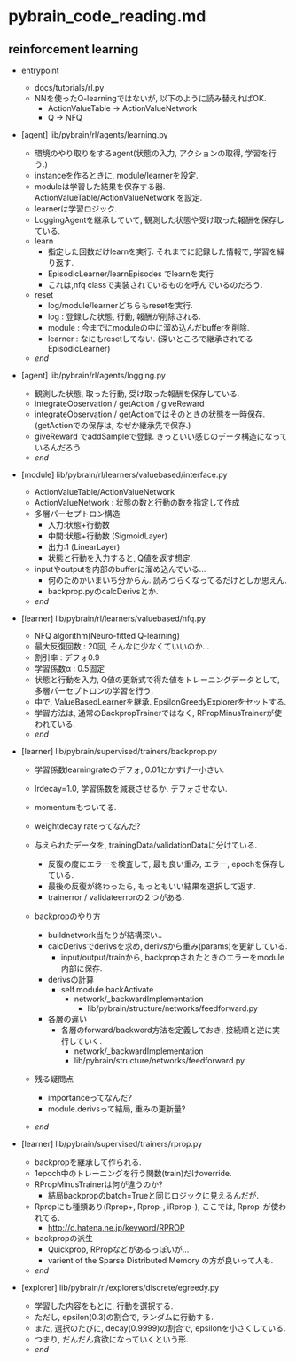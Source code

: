 pybrain_code_reading.md
===========================

## reinforcement learning
+ entrypoint
  + docs/tutorials/rl.py
  + NNを使ったQ-learningではないが, 以下のように読み替えればOK.
    + ActionValueTable -> ActionValueNetwork
    + Q -> NFQ

+ [agent] lib/pybrain/rl/agents/learning.py
  + 環境のやり取りをするagent(状態の入力, アクションの取得, 学習を行う.)
  + instanceを作るときに, module/learnerを設定.
  + moduleは学習した結果を保存する器. ActionValueTable/ActionValueNetwork を設定.
  + learnerは学習ロジック.
  + LoggingAgentを継承していて, 観測した状態や受け取った報酬を保存している.
  + learn
    + 指定した回数だけlearnを実行. それまでに記録した情報で, 学習を繰り返す.
    + EpisodicLearner/learnEpisodes でlearnを実行
    + これは,nfq classで実装されているものを呼んでいるのだろう.
  + reset
    + log/module/learnerどちらもresetを実行.
    + log     : 登録した状態, 行動, 報酬が削除される.
    + module  : 今までにmoduleの中に溜め込んだbufferを削除.
    + learner : なにもresetしてない. (深いところで継承されてるEpisodicLearner)
  + _end_

+ [agent] lib/pybrain/rl/agents/logging.py
  + 観測した状態, 取った行動, 受け取った報酬を保存している.
  + integrateObservation / getAction / giveReward
  + integrateObservation / getActionではそのときの状態を一時保存. (getActionでの保存は, なぜか継承先で保存.)
  + giveReward でaddSampleで登録. きっといい感じのデータ構造になっているんだろう.
  + _end_

+ [module] lib/pybrain/rl/learners/valuebased/interface.py
  + ActionValueTable/ActionValueNetwork
  + ActionValueNetwork : 状態の数と行動の数を指定して作成
  + 多層パーセプトロン構造
    + 入力:状態+行動数
    + 中間:状態+行動数 (SigmoidLayer)
    + 出力:1           (LinearLayer)
    + 状態と行動を入力すると, Q値を返す想定.
  + inputやoutputを内部のbufferに溜め込んでいる...
    + 何のためかいまいち分からん. 読みづらくなってるだけとしか思えん.
    + backprop.pyのcalcDerivsとか.
  + _end_


+ [learner] lib/pybrain/rl/learners/valuebased/nfq.py
  + NFQ algorithm(Neuro-fitted Q-learning)
  + 最大反復回数 : 20回, そんなに少なくていいのか...
  + 割引率       : デフォ0.9
  + 学習係数α   : 0.5固定
  + 状態と行動を入力, Q値の更新式で得た値をトレーニングデータとして,
    多層パーセプトロンの学習を行う.
  + 中で, ValueBasedLearnerを継承. EpsilonGreedyExplorerをセットする.
  + 学習方法は, 通常のBackpropTrainerではなく, RPropMinusTrainerが使われている.
  + _end_


+ [learner] lib/pybrain/supervised/trainers/backprop.py
  + 学習係数learningrateのデフォ, 0.01とかすげー小さい.
  + lrdecay=1.0, 学習係数を減衰させるか. デフォさせない.
  + momentumもついてる.
  + weightdecay rateってなんだ?
  + 与えられたデータを, trainingData/validationDataに分けている.
    + 反復の度にエラーを検査して, 最も良い重み, エラー, epochを保存している.
    + 最後の反復が終わったら, もっともいい結果を選択して返す.
    + trainerror / validateerrorの２つがある.

  + backpropのやり方
    + buildnetwork当たりが結構深い..
    + calcDerivsでderivsを求め, derivsから重み(params)を更新している.
      + input/output/trainから, backpropされたときのエラーをmodule内部に保存.
    + derivsの計算
      + self.module.backActivate
        + network/_backwardImplementation
          + lib/pybrain/structure/networks/feedforward.py
    + 各層の違い
      + 各層のforward/backword方法を定義しておき, 接続順と逆に実行していく.
        + network/_backwardImplementation
        + lib/pybrain/structure/networks/feedforward.py
  + 残る疑問点
    + importanceってなんだ?
    + module.derivsって結局, 重みの更新量?
  + _end_


+ [learner] lib/pybrain/supervised/trainers/rprop.py
  + backpropを継承して作られる.
  + 1epoch中のトレーニングを行う関数(train)だけoverride.
  + RPropMinusTrainerは何が違うのか?
    + 結局backpropのbatch=Trueと同じロジックに見えるんだが.
  + Rpropにも種類あり(Rprop+, Rprop-, iRprop-), ここでは, Rprop-が使われてる.
    + http://d.hatena.ne.jp/keyword/RPROP
  + backpropの派生
    + Quickprop, RPropなどがあるっぽいが...
    + varient of the Sparse Distributed Memory の方が良いって人も.
  + _end_

+ [explorer] lib/pybrain/rl/explorers/discrete/egreedy.py
  + 学習した内容をもとに, 行動を選択する.
  + ただし, epsilon(0.3)の割合で, ランダムに行動する.
  + また, 選択のたびに, decay(0.9999)の割合で, epsilonを小さくしている.
  + つまり, だんだん貪欲になっていくという形.
  + _end_


